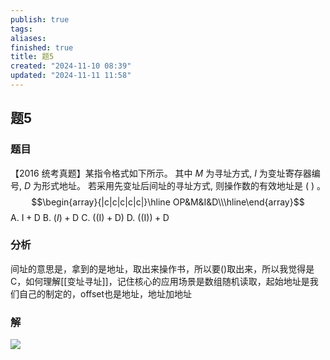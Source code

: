 ```yaml
---
publish: true
tags: 
aliases: 
finished: true
title: 题5
created: "2024-11-10 08:39"
updated: "2024-11-11 11:58"
---
```

## 题5
### 题目
【2016 统考真题】某指令格式如下所示。
其中 $M$ 为寻址方式, $I$ 为变址寄存器编号, $D$ 为形式地址。
若采用先变址后间址的寻址方式, 则操作数的有效地址是 ( ) 。
$$\begin{array}{|c|c|c|c|c|}\hline OP&M&I&D\\\hline\end{array}$$
A. $\mathrm{I} + \mathrm{D}$ 
B. $(I)+ \mathrm{D}$ 
C. $\left( {\left( \mathrm{I}\right) + \mathrm{D}}\right)$ 
D. $\left( \left( \mathrm{I}\right) \right) + \mathrm{D}$
### 分析
间址的意思是，拿到的是地址，取出来操作书，所以要()取出来，所以我觉得是C，如何理解[[变址寻址]]，记住核心的应用场景是数组随机读取，起始地址是我们自己的制定的，offset也是地址，地址加地址
### 解
![](https://img.hwenyi.live/202411112007848.webp)

